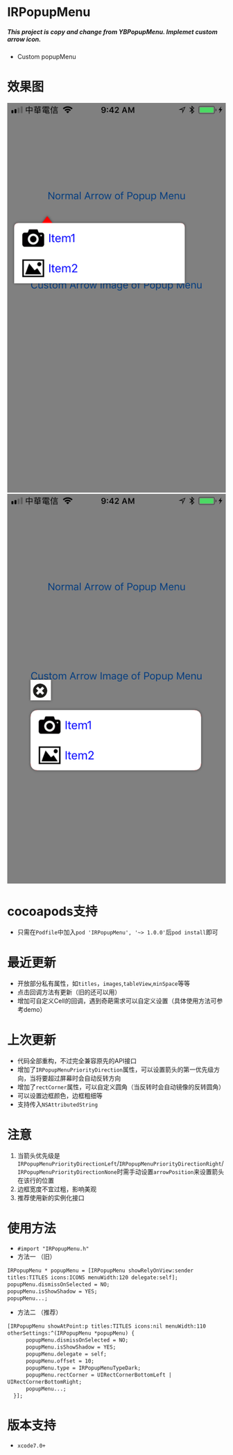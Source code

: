# IRPopupMenu
##### This project is copy and change from YBPopupMenu. Implemet custom arrow icon.
 * Custom popupMenu 

# 效果图
![(演示效果)](./demo/ScreenShots/demo1.png)
![(演示效果)](./demo/ScreenShots/demo2.png)

# cocoapods支持
  * 只需在`Podfile`中加入`pod 'IRPopupMenu', '~> 1.0.0'`后`pod install`即可

# 最近更新
  * 开放部分私有属性，如`titles`，`images`,`tableView`,`minSpace`等等
  * 点击回调方法有更新（旧的还可以用）
  * 增加可自定义Cell的回调，遇到奇葩需求可以自定义设置（具体使用方法可参考demo）

  
# 上次更新
  * 代码全部重构，不过完全兼容原先的API接口
  * 增加了`IRPopupMenuPriorityDirection`属性，可以设置箭头的第一优先级方向，当将要超过屏幕时会自动反转方向
  * 增加了`rectCorner`属性，可以自定义圆角（当反转时会自动镜像的反转圆角）
  * 可以设置边框颜色，边框粗细等
  * 支持传入`NSAttributedString`
  
# 注意
  1. 当箭头优先级是`IRPopupMenuPriorityDirectionLeft`/`IRPopupMenuPriorityDirectionRight`/`IRPopupMenuPriorityDirectionNone`时需手动设置`arrowPosition`来设置箭头在该行的位置
  2. 边框宽度不宜过粗，影响美观
  3. 推荐使用新的实例化接口

# 使用方法
  * `#import "IRPopupMenu.h"`
  * 方法一 （旧）
  
  ```
  IRPopupMenu * popupMenu = [IRPopupMenu showRelyOnView:sender titles:TITLES icons:ICONS menuWidth:120 delegate:self];
  popupMenu.dismissOnSelected = NO;
  popupMenu.isShowShadow = YES;
  popupMenu...;
  ```
  * 方法二 （推荐）
  
  ```
  [IRPopupMenu showAtPoint:p titles:TITLES icons:nil menuWidth:110 otherSettings:^(IRPopupMenu *popupMenu) {
        popupMenu.dismissOnSelected = NO;
        popupMenu.isShowShadow = YES;
        popupMenu.delegate = self;
        popupMenu.offset = 10;
        popupMenu.type = IRPopupMenuTypeDark;
        popupMenu.rectCorner = UIRectCornerBottomLeft | UIRectCornerBottomRight;
        popupMenu...;
    }];
  ``` 
  

# 版本支持
  * `xcode7.0+`

